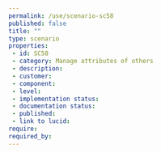 ```yaml
---
permalink: /use/scenario-sc58
published: false
title: ""
type: scenario
properties:
 - id: SC58
 - category: Manage attributes of others
 - description: 
 - customer: 
 - component: 
 - level: 
 - implementation status: 
 - documentation status: 
 - published: 
 - link to lucid: 
require:
required_by:
---
```

